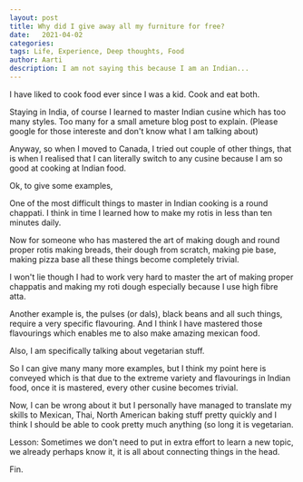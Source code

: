 ```yaml
---
layout: post
title: Why did I give away all my furniture for free?
date:   2021-04-02
categories:
tags: Life, Experience, Deep thoughts, Food
author: Aarti
description: I am not saying this because I am an Indian...
---
```


<!--more-->

I have liked to cook food ever since I was a kid. Cook and eat both. 

Staying in India, of course I learned to master Indian cusine which 
has too many styles. Too many for a small ameture blog post to explain. 
(Please google for those intereste and don't know what I am talking about)

Anyway, so when I moved to Canada, I tried out couple of other things, 
that is when I realised that I can literally switch to any cusine because 
I am so good at cooking at Indian food. 

Ok, to give some examples, 

One of the most difficult things to master in Indian cooking is a round 
chappati. I think in time I learned how to make my rotis in less than ten 
minutes daily. 

Now for someone who has mastered the art of making dough and round proper rotis 
making breads, their dough from scratch, making pie base, making pizza base 
all these things become completely trivial. 

I won't lie though I had to work very hard to master the art of making proper
chappatis and making my roti dough especially because I use high fibre atta. 

Another example is, the pulses (or dals), black beans and all such things, 
require a very specific flavouring. 
And I think I have mastered those flavourings which enables me to also 
make amazing mexican food. 

Also, I am specifically talking about vegetarian stuff. 

So I can give many many more examples, but I think my point here is conveyed
which is that due to the extreme variety and flavourings in Indian food, once 
it is mastered, every other cusine becomes trivial. 

Now, I can be wrong about it but I personally have managed to translate my 
skills to Mexican, Thai, North American baking stuff pretty quickly 
and I think I should be able to cook pretty much anything (so long it is vegetarian.


Lesson: Sometimes we don't need to put in extra effort to learn a new topic, we 
already perhaps know it, it is all about connecting things in the head. 

Fin. 










